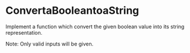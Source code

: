 # ConvertaBooleantoaString
Implement a function which convert the given boolean value into its string representation.

Note: Only valid inputs will be given.